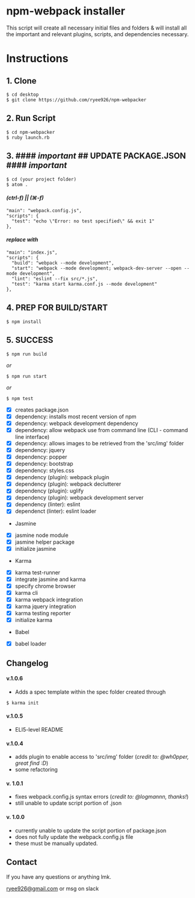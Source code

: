# npm-webpack installer

This script will create all necessary initial files and folders & will install all the important and relevant plugins, scripts, and dependencies necessary.

# Instructions

## 1. **Clone**
```
$ cd desktop
$ git clone https://github.com/ryee926/npm-webpacker
```

## 2. **Run Script**
```
$ cd npm-webpacker
$ ruby launch.rb
```

## 3. #### *important* ## **UPDATE PACKAGE.JSON** #### *important*
```
$ cd (your project folder)
$ atom .
```
#### *(ctrl-f) || (⌘-f)*
```
"main": "webpack.config.js",
"scripts": {
  "test": "echo \"Error: no test specified\" && exit 1"
},
```
#### *replace with*
```
"main": "index.js",
"scripts": {
  "build": "webpack --mode development",
  "start": "webpack --mode development; webpack-dev-server --open --mode development",
  "lint": "eslint --fix src/*.js",
  "test": "karma start karma.conf.js --mode development"
},
```

## 4. **PREP FOR BUILD/START**
```
$ npm install
```

## 5. **SUCCESS**
```
$ npm run build
```
  *or*
```
$ npm run start
```
  *or*
```
$ npm test
```


- [x] creates package.json
- [x] dependency: installs most recent version of npm
- [x] dependency: webpack development dependency
- [x] dependency: allow webpack use from command line (CLI - command line interface)
- [x] dependency: allows images to be retrieved from the 'src/img' folder
- [x] dependency: jquery
- [x] dependency: popper
- [x] dependency: bootstrap
- [x] dependency: styles.css
- [x] dependency (plugin): webpack plugin
- [x] dependency (plugin): webpack declutterer
- [x] dependency (plugin): uglify
- [x] dependency (plugin): webpack development server
- [x] dependency (linter): eslint
- [x] dependenct (linter): eslint loader
* Jasmine
- [x] jasmine node module
- [x] jasmine helper package
- [x] initialize jasmine
* Karma
- [x] karma test-runner
- [x] integrate jasmine and karma
- [x] specify chrome browser
- [x] karma cli
- [x] karma webpack integration
- [x] karma jquery integration
- [x] karma testing reporter
- [x] initialize karma
* Babel
- [x] babel loader

## Changelog

#### v.1.0.6
* Adds a spec template within the spec folder created through
```
$ karma init
```

#### v.1.0.5
* ELI5-level README

#### v.1.0.4
* adds plugin to enable access to 'src/img' folder (*credit to: @wh0pper, great find :D*)
* some refactoring

#### v. 1.0.1
* fixes webpack.config.js syntax errors (*credit to: @logmannn, thanks!*)
* still unable to update script portion of .json

#### v. 1.0.0
* currently unable to update the script portion of package.json
* does not fully update the webpack.config.js file
* these must be manually updated.

## Contact
If you have any questions or anything lmk.

ryee926@gmail.com or msg on slack
